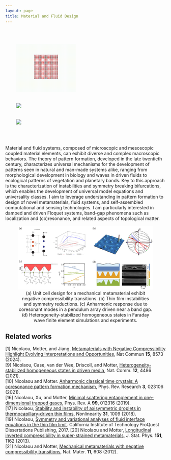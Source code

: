 ```yaml
---
layout: page
title: Material and Fluid Design
---
```

<pre>
<div class="container">
  <div class="row">
    <img src="/assets/gallery/figures/meta.gif" height="150"  />
    <div class="col"></div>
    <img src="/assets/gallery/unpublished/cylinder4_square.gif" height="125"  />
    <div class="col"></div>
    <img src="/assets/gallery/unpublished/9animation.gif" height="125"  />
  </div>
</div>
</pre>

Material and fluid systems, composed of microscopic and mesoscopic coupled material elements, can exhibit diverse and complex macroscopic behaviors. The theory of pattern formation, developed in the late twentieth century, characterizes universal mechanisms for the development of patterns seen in natural and man-made systems alike, ranging from morphological development in biology and waves in driven fluids to ecological patterns of vegetation and planetary bands. Key to this approach is the characterization of instabilities and symmetry breaking bifurcations, which enables the development of universal model equations and universality classes. I aim to leverage understanding in pattern formation to design of novel metamaterials, fluid systems, and self-assembled computational and sensing technologies. I am particularly interested in damped and driven Floquet systems, band-gap phenomena such as localization and (co)resonance, and related aspects of topological matter.

<figure>
<img src="/assets/img/materials.jpg" width=1024 />
<figcaption align="center">(a) Unit cell design for a mechanical metamaterial exhibit negative compressibility transitions. (b) Thin film instabilities and symmetry reductions. (c) Anharmonic response due to coresonant modes in a pendulum array driven near a band gap. (d) Heterogeneity-stabilized homogeneous states in Faraday wave finite element simulations and experiments.
</figcaption>
</figure>

## Related works
[1] Nicolaou, Motter, and Jiang, [Metamaterials with Negative Compressibility Highlight Evolving Interpretations and Opportunities](https://www.nature.com/articles/s41467-024-52853-x), Nat Commun **15**, 8573 (2024).  
[9] Nicolaou, Case, van der Wee, Driscoll, and  Motter, [Heterogeneity-stabilized homogeneous states in driven media](https://doi.org/10.1038/s41467-021-24459-0), Nat. Comm. **12**, 4486 (2021).  
[10] Nicolaou and Motter. [Anharmonic classical time crystals: A coresonance pattern formation mechanism](https://doi.org/10.1103/PhysRevResearch.3.023106), Phys. Rev. Research **3**, 023106 (2021).  
[16] Nicolaou, Xu, and  Motter, [Minimal scattering entanglement in one-dimensional trapped gases](https://doi.org/10.1103/PhysRevA.99.012316), Phys. Rev. A **99**, 012316 (2019).  
[17] Nicolaou, [Stability and instability of axisymmetric droplets in thermocapillary-driven thin films](https://doi.org/10.1088/1361-6544/aa999c), Nonlinearity **31**, 1009 (2018).  
[19] Nicolaou, [Symmetry and variational analyses of fluid interface equations in the thin film limit](https://www.proquest.com/docview/2129710996?pq-origsite=gscholar&fromopenview=true). California Institute of Technology ProQuest Dissertations Publishing, 2017.
[20] Nicolaou and Motter, [Longitudinal inverted compressibility in super-strained metamaterials](https://doi.org/10.1007/s10955-013-0742-8), J. Stat. Phys. **151**, 1162 (2013).  
[21] Nicolaou and Motter, [Mechanical metamaterials with negative compressibility transitions](https://doi.org/10.1038/nmat3331), Nat. Mater.  **11**, 608 (2012).  
